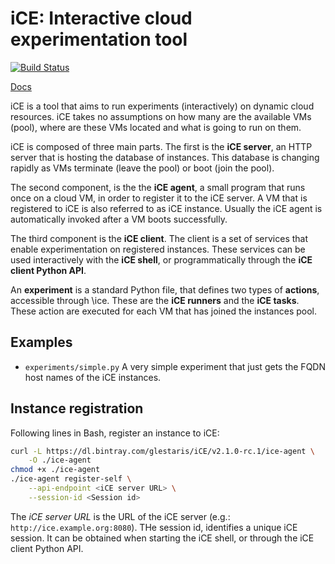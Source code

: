 # iCE: Interactive cloud experimentation tool

[![Build Status](https://travis-ci.org/ice-stuff/ice.svg?branch=master)](https://travis-ci.org/ice-stuff/ice)

[Docs](https://github.com/ice-stuff/ice-docs)

iCE is a tool that aims to run experiments (interactively) on dynamic cloud
resources. iCE takes no assumptions on how many are the available VMs (pool),
where are these VMs located and what is going to run on them.

iCE is composed of three main parts. The first is the **iCE server**,
an HTTP server that is hosting the database of instances. This database is
changing rapidly as VMs terminate (leave the pool) or boot (join the pool).

The second component, is the the **iCE agent**, a small program that
runs once on a cloud VM, in order to register it to the iCE server. A VM
that is registered to iCE is also referred to as iCE instance. Usually the
iCE agent is automatically invoked after a VM boots successfully.

The third component is the **iCE client**. The client is a set of
services that enable experimentation on registered instances. These services
can be used interactively with the **iCE shell**, or programmatically
through the **iCE client Python API**.

An **experiment** is a standard Python file, that defines two types of
**actions**, accessible through \ice. These are the **iCE runners**
and  the **iCE tasks**. These action are executed for each VM that has
joined the instances pool.

## Examples

* `experiments/simple.py` A very simple experiment that just gets the FQDN host
    names of the iCE instances.

## Instance registration

Following lines in Bash, register an instance to iCE:

```bash
curl -L https://dl.bintray.com/glestaris/iCE/v2.1.0-rc.1/ice-agent \
	-O ./ice-agent
chmod +x ./ice-agent
./ice-agent register-self \
	--api-endpoint <iCE server URL> \
	--session-id <Session id>
```

The *iCE server URL* is the URL of the iCE server (e.g.:
`http://ice.example.org:8080`). THe session id, identifies a unique iCE
session. It can be obtained when starting the iCE shell, or through the
iCE client Python API.
